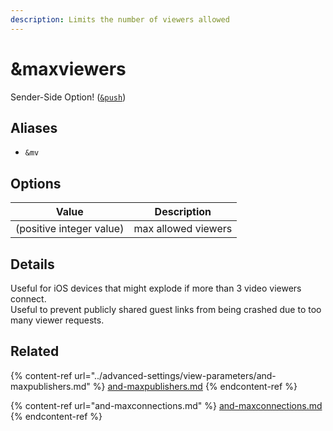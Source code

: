 ```yaml
---
description: Limits the number of viewers allowed
---
```


# \&maxviewers

Sender-Side Option! ([`&push`](push.md))

## Aliases

* `&mv`

## Options

| Value                    | Description         |
| ------------------------ | ------------------- |
| (positive integer value) | max allowed viewers |

## Details

Useful for iOS devices that might explode if more than 3 video viewers connect.\
Useful to prevent publicly shared guest links from being crashed due to too many viewer requests.

## Related

{% content-ref url="../advanced-settings/view-parameters/and-maxpublishers.md" %}
[and-maxpublishers.md](../advanced-settings/view-parameters/and-maxpublishers.md)
{% endcontent-ref %}

{% content-ref url="and-maxconnections.md" %}
[and-maxconnections.md](and-maxconnections.md)
{% endcontent-ref %}

